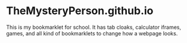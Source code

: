 # TheMysteryPerson.github.io
This is my bookmarklet for school.
It has tab cloaks, calculator iframes, games, and all kind of bookmarklets to change how a webpage looks.
